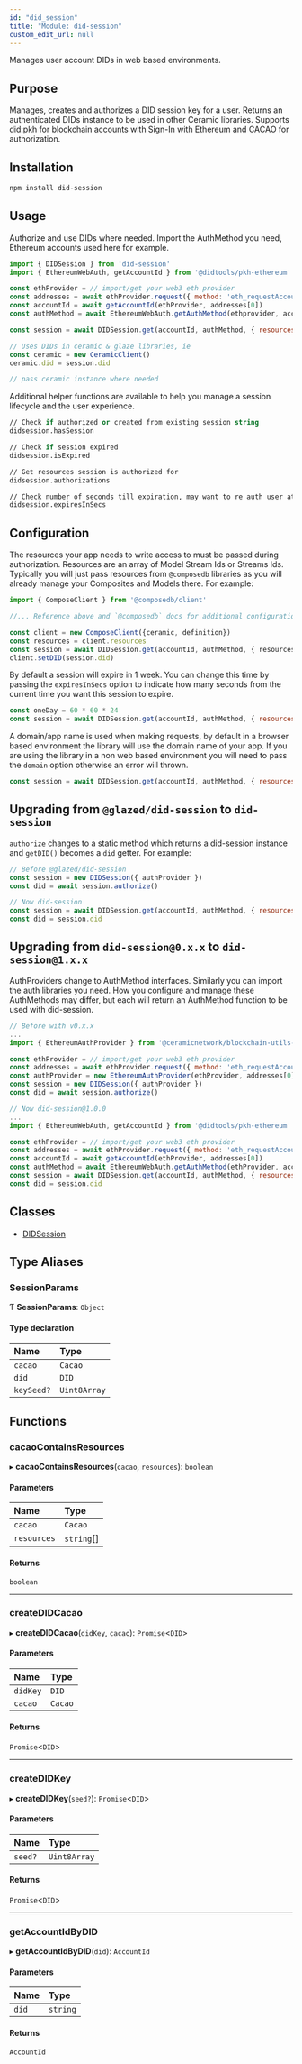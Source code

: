 ```yaml
---
id: "did_session"
title: "Module: did-session"
custom_edit_url: null
---
```


Manages user account DIDs in web based environments.

## Purpose

Manages, creates and authorizes a DID session key for a user. Returns an authenticated DIDs instance
to be used in other Ceramic libraries. Supports did:pkh for blockchain accounts with Sign-In with
Ethereum and CACAO for authorization.

## Installation

```sh
npm install did-session
```

## Usage

Authorize and use DIDs where needed. Import the AuthMethod you need, Ethereum accounts used here for example.

```js
import { DIDSession } from 'did-session'
import { EthereumWebAuth, getAccountId } from '@didtools/pkh-ethereum'

const ethProvider = // import/get your web3 eth provider
const addresses = await ethProvider.request({ method: 'eth_requestAccounts' })
const accountId = await getAccountId(ethProvider, addresses[0])
const authMethod = await EthereumWebAuth.getAuthMethod(ethprovider, accountId)

const session = await DIDSession.get(accountId, authMethod, { resources: [...]})

// Uses DIDs in ceramic & glaze libraries, ie
const ceramic = new CeramicClient()
ceramic.did = session.did

// pass ceramic instance where needed

```

Additional helper functions are available to help you manage a session lifecycle and the user experience.

```ss
// Check if authorized or created from existing session string
didsession.hasSession

// Check if session expired
didsession.isExpired

// Get resources session is authorized for
didsession.authorizations

// Check number of seconds till expiration, may want to re auth user at a time before expiration
didsession.expiresInSecs
```

## Configuration

The resources your app needs to write access to must be passed during authorization. Resources are an array
of Model Stream Ids or Streams Ids. Typically you will just pass resources from `@composedb` libraries as
you will already manage your Composites and Models there. For example:

```js
import { ComposeClient } from '@composedb/client'

//... Reference above and `@composedb` docs for additional configuration here

const client = new ComposeClient({ceramic, definition})
const resources = client.resources
const session = await DIDSession.get(accountId, authMethod, { resources })
client.setDID(session.did)
```

By default a session will expire in 1 week. You can change this time by passing the `expiresInSecs` option to
indicate how many seconds from the current time you want this session to expire.

```js
const oneDay = 60 * 60 * 24
const session = await DIDSession.get(accountId, authMethod, { resources: [...], expiresInSecs: oneDay })
```

A domain/app name is used when making requests, by default in a browser based environment the library will use
the domain name of your app. If you are using the library in a non web based environment you will need to pass
the `domain` option otherwise an error will thrown.

```js
const session = await DIDSession.get(accountId, authMethod, { resources: [...], domain: 'YourAppName' })
```

## Upgrading from `@glazed/did-session` to `did-session`

`authorize` changes to a static method which returns a did-session instance and `getDID()` becomes a `did` getter. For example:

```js
// Before @glazed/did-session
const session = new DIDSession({ authProvider })
const did = await session.authorize()

// Now did-session
const session = await DIDSession.get(accountId, authMethod, { resources: [...]})
const did = session.did
```

## Upgrading from `did-session@0.x.x` to `did-session@1.x.x`

AuthProviders change to AuthMethod interfaces. Similarly you can import the auth libraries you need. How you configure and manage
these AuthMethods may differ, but each will return an AuthMethod function to be used with did-session.

```js
// Before with v0.x.x
...
import { EthereumAuthProvider } from '@ceramicnetwork/blockchain-utils-linking'

const ethProvider = // import/get your web3 eth provider
const addresses = await ethProvider.request({ method: 'eth_requestAccounts' })
const authProvider = new EthereumAuthProvider(ethProvider, addresses[0])
const session = new DIDSession({ authProvider })
const did = await session.authorize()

// Now did-session@1.0.0
...
import { EthereumWebAuth, getAccountId } from '@didtools/pkh-ethereum'

const ethProvider = // import/get your web3 eth provider
const addresses = await ethProvider.request({ method: 'eth_requestAccounts' })
const accountId = await getAccountId(ethProvider, addresses[0])
const authMethod = await EthereumWebAuth.getAuthMethod(ethProvider, accountId)
const session = await DIDSession.get(accountId, authMethod, { resources: [...]})
const did = session.did
```

## Classes

- [DIDSession](../classes/did_session.DIDSession.md)

## Type Aliases

### SessionParams

Ƭ **SessionParams**: `Object`

#### Type declaration

| Name | Type |
| :------ | :------ |
| `cacao` | `Cacao` |
| `did` | `DID` |
| `keySeed?` | `Uint8Array` |

## Functions

### cacaoContainsResources

▸ **cacaoContainsResources**(`cacao`, `resources`): `boolean`

#### Parameters

| Name | Type |
| :------ | :------ |
| `cacao` | `Cacao` |
| `resources` | `string`[] |

#### Returns

`boolean`

___

### createDIDCacao

▸ **createDIDCacao**(`didKey`, `cacao`): `Promise`\<`DID`\>

#### Parameters

| Name | Type |
| :------ | :------ |
| `didKey` | `DID` |
| `cacao` | `Cacao` |

#### Returns

`Promise`\<`DID`\>

___

### createDIDKey

▸ **createDIDKey**(`seed?`): `Promise`\<`DID`\>

#### Parameters

| Name | Type |
| :------ | :------ |
| `seed?` | `Uint8Array` |

#### Returns

`Promise`\<`DID`\>

___

### getAccountIdByDID

▸ **getAccountIdByDID**(`did`): `AccountId`

#### Parameters

| Name | Type |
| :------ | :------ |
| `did` | `string` |

#### Returns

`AccountId`
